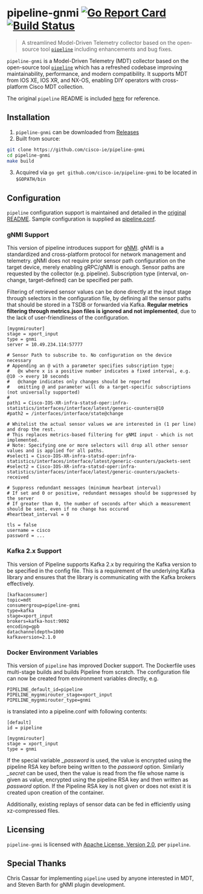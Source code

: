 # pipeline-gnmi [![Go Report Card](https://goreportcard.com/badge/cisco-ie/pipeline-gnmi)](https://goreportcard.com/report/cisco-ie/pipeline-gnmi) [![Build Status](https://travis-ci.org/cisco-ie/pipeline-gnmi.svg?branch=master)](https://travis-ci.org/cisco-ie/pipeline-gnmi)

> A streamlined Model-Driven Telemetry collector based on the open-source tool [`pipeline`](https://github.com/cisco/bigmuddy-network-telemetry-pipeline) including enhancements and bug fixes. 

`pipeline-gnmi` is a Model-Driven Telemetry (MDT) collector based on the open-source tool [`pipeline`](https://github.com/cisco/bigmuddy-network-telemetry-pipeline) which has a refreshed codebase improving maintainability, performance, and modern compatibility. It supports MDT from IOS XE, IOS XR, and NX-OS, enabling DIY operators with cross-platform Cisco MDT collection.

The original `pipeline` README is included [here](README-PIPELINE.md) for reference.

## Installation
1) `pipeline-gnmi` can be downloaded from [Releases](https://github.com/cisco-ie/pipeline-gnmi/releases)
2) Built from source:
```bash
git clone https://github.com/cisco-ie/pipeline-gnmi
cd pipeline-gnmi
make build
```
3) Acquired via `go get github.com/cisco-ie/pipeline-gnmi` to be located in `$GOPATH/bin`

## Configuration
`pipeline` configuration support is maintained and detailed in the [original README](README-PIPELINE.md). Sample configuration is supplied as [pipeline.conf](pipeline.conf).

### gNMI Support
This version of pipeline introduces support for [gNMI](https://github.com/openconfig/reference/tree/master/rpc/gnmi).
gNMI is a standardized and cross-platform protocol for network management and telemetry. gNMI does not require prior sensor path configuration on the target device, merely enabling gRPC/gNMI is enough. Sensor paths are requested by the collector (e.g. pipeline). Subscription type (interval, on-change, target-defined) can be specified per path.

Filtering of retrieved sensor values can be done directly at the input stage through selectors in the configuration file,
by defining all the sensor paths that should be stored in a TSDB or forwarded via Kafka. **Regular metrics filtering through metrics.json files is ignored and not implemented**, due to the lack of user-friendliness of the configuration.

```
[mygnmirouter]
stage = xport_input
type = gnmi
server = 10.49.234.114:57777

# Sensor Path to subscribe to. No configuration on the device necessary
# Appending an @ with a parameter specifies subscription type:
#   @x where x is a positive number indicates a fixed interval, e.g. @10 -> every 10 seconds
#   @change indicates only changes should be reported
#   omitting @ and parameter will do a target-specific subscriptions (not universally supported)
#
path1 = Cisco-IOS-XR-infra-statsd-oper:infra-statistics/interfaces/interface/latest/generic-counters@10
#path2 = /interfaces/interface/state@change

# Whitelist the actual sensor values we are interested in (1 per line) and drop the rest.
# This replaces metrics-based filtering for gNMI input - which is not implemented.
# Note: Specifying one or more selectors will drop all other sensor values and is applied for all paths.
#select1 = Cisco-IOS-XR-infra-statsd-oper:infra-statistics/interfaces/interface/latest/generic-counters/packets-sent
#select2 = Cisco-IOS-XR-infra-statsd-oper:infra-statistics/interfaces/interface/latest/generic-counters/packets-received

# Suppress redundant messages (minimum hearbeat interval)
# If set and 0 or positive, redundant messages should be suppressed by the server
# If greater than 0, the number of seconds after which a measurement should be sent, even if no change has occured
#heartbeat_interval = 0

tls = false
username = cisco
password = ...
```

### Kafka 2.x Support
This version of Pipeline supports Kafka 2.x by requiring the Kafka version to be specified in the config file. This is a requirement of the underlying Kafka library and ensures that the library is communicating with the Kafka brokers effectively.

```
[kafkaconsumer]
topic=mdt
consumergroup=pipeline-gnmi
type=kafka
stage=xport_input
brokers=kafka-host:9092
encoding=gpb
datachanneldepth=1000
kafkaversion=2.1.0
```

### Docker Environment Variables

This version of `pipeline` has improved Docker support. The Dockerfile uses multi-stage builds and
builds Pipeline from scratch. The configuration file can now be created from environment variables directly,
e.g.

```
PIPELINE_default_id=pipeline
PIPELINE_mygnmirouter_stage=xport_input
PIPELINE_mygnmirouter_type=gnmi
```

is translated into a pipeline.conf with following contents:
```
[default]
id = pipeline

[mygnmirouter]
stage = xport_input
type = gnmi
```

If the special variable *_password* is used, the value is encrypted using the pipeline RSA key before being written to
the *password* option. Similarly *_secret* can be used, then the value is read from the file whose name is given as
value, encrypted using the pipeline RSA key and then written as *password* option. If the Pipeline RSA key is not
given or does not exist it is created upon creation of the container.

Additionally, existing replays of sensor data can be fed in efficiently using xz-compressed files.

## Licensing
`pipeline-gnmi` is licensed with [Apache License, Version 2.0](LICENSE), per `pipeline`.

## Special Thanks
Chris Cassar for implementing `pipeline` used by anyone interested in MDT, and Steven Barth for gNMI plugin development.